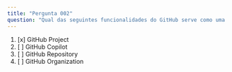 ```yaml
---
title: "Pergunta 002"
question: "Qual das seguintes funcionalidades do GitHub serve como uma planilha adaptável, quadro de tarefas e um roteiro que se integra com issues e pull requests no GitHub para planejar e acompanhar seu trabalho de forma eficaz?"
---
```



1. [x] GitHub Project
1. [ ] GitHub Copilot
1. [ ] GitHub Repository
1. [ ] GitHub Organization

